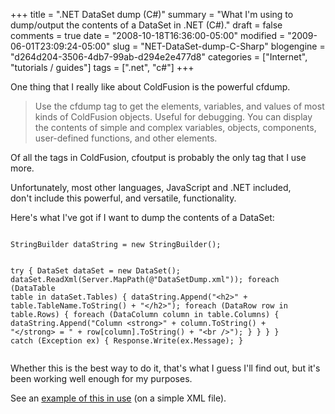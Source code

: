 +++
title = ".NET DataSet dump (C#)"
summary = "What I'm using to dump/output the contents of a DataSet in .NET (C#)."
draft = false
comments = true
date = "2008-10-18T16:36:00-05:00"
modified = "2009-06-01T23:09:24-05:00"
slug = "NET-DataSet-dump-C-Sharp"
blogengine = "d264d204-3506-4db7-99ab-d294e2e477d8"
categories = ["Internet", "tutorials / guides"]
tags = [".net", "c#"]
+++

<p>One thing that I really like about ColdFusion is the powerful cfdump.</p>
<blockquote>
<p>Use the cfdump tag to get the elements, variables, and values of most kinds of ColdFusion objects. Useful for debugging. You can display the contents of simple and complex variables, objects, components, user-defined functions, and other elements.&nbsp;</p>
</blockquote>
<p>Of all the tags in ColdFusion, cfoutput is probably the only tag that I use more.</p>
<p>Unfortunately, most other languages, JavaScript and&nbsp;.NET included, don't&nbsp;include this powerful, and versatile, functionality.</p>
<p>Here's what I've got if I want to dump the contents of a DataSet:</p>
<pre class="code"><code class="csharp">
StringBuilder dataString = new StringBuilder();

try {
	DataSet dataSet = new DataSet();
	dataSet.ReadXml(Server.MapPath(@"DataSetDump.xml"));
	foreach (DataTable table in dataSet.Tables) {
		dataString.Append("&lt;h2&gt;" + table.TableName.ToString() + "&lt;/h2&gt;");
		foreach (DataRow row in table.Rows) {
			foreach (DataColumn column in table.Columns) {
				dataString.Append("Column &lt;strong&gt;" + column.ToString() + "&lt;/strong&gt; = " + row[column].ToString() + "&lt;br /&gt;");
			}
		}
	}
} catch (Exception ex) {
	Response.Write(ex.Message);
}
</code></pre>
<p>Whether this is the best way to do it, that's what I guess I'll find out, but it's been working well enough for my purposes.</p>
<p>See an <a href="http://jamesrskemp.com/testing/asp.net/DataSetDump.aspx">example of this in use</a> (on a simple XML file).</p>
